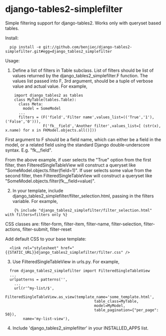 django-tables2-simplefilter
===========================

Simple filtering support for django-tables2. Works only with queryset based tables.

Install:

```
  pip install -e git://github.com/benjiec/django-tables2-simplefilter.git#egg=django_tables2_simplefilter
```

Usage:

1. Define a list of filters in Table subclass. List of filters should be list
of values returned by the django_tables2_simplefilter.F function. The values
list passed into F, 3rd argument, should be a tuple of verbose value and actual
value. For example,

```
    import django_tables2 as tables
    class MyTable(tables.Table):
      class Meta:
        model = SomeModel
      ...
      filters = (F('field','Filter name',values_list=(('True','1'),('False','0'))),
                 F('fk__field','Another filter',values_list=[ (str(x), x.name) for x in FKModel.objects.all()]))
```

First argument to F should be a field name, which can either be a field in the
model, or a related field using the standard Django double-underscore syntax.
E.g. "fk__field".

From the above example, if user selects the "True" option from the first
filter, then FilteredSingleTableView will construct a queryset like
"SomeModel.objects.filter(field=1)". If user selects some value from the second
filter, then FilteredSingleTableView will construct a queryset like
"SomeModel.objects.filter(fk__field=value)".


2. In your template, include django_tables2_simplefilter/filter_selection.html,
passing in the filters variable. For example,

```
    {% include "django_tables2_simplefilter/filter_selection.html" with filters=filters only %}
```

CSS classes are: filter-form, filter-item, filter-name, filter-selection,
filter-actions, filter-submit, filter-reset

Add default CSS to your base template:

```
  <link rel="stylesheet" href="{{STATIC_URL}}django_tables2_simplefilter/filter.css" />
```


3. Use FilteredSingleTableView in urls.py. For example,

```
  from django_tables2_simplefilter import FilteredSingleTableView
  ...
  urlpatterns = patterns('',
    ...
    url(r'^my-list/$',
        FilteredSingleTableView.as_view(template_name='some_template.html',
                                        table_class=MyTable,
                                        model=MyModel, 
                                        table_pagination={"per_page": 50}),
        name='my-list-view'),

```

4. Include 'django_tables2_simplefilter' in your INSTALLED_APPS list.


